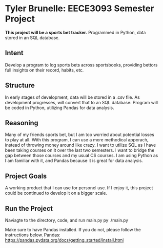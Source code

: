 # Tyler Brunelle: EECE3093 Semester Project

**This project will be a sports bet tracker.**
Programmed in Python, data stored in an SQL database.

## Intent
Develop a program to log sports bets across sportsbooks, providing bettors full insights on their record, habits, etc.

## Structure
In early stages of development, data will be stored in a .csv file.
As development progresses, will convert that to an SQL database.
Program will be coded in Python, utilizing Pandas for data analysis.

## Reasoning
Many of my friends sports bet, but I am too worried about potential losses to play at all.
With this program, I can use a more methodical apporach, instead of throwing money around like crazy.
I want to utilize SQL as I have been taking courses on it over the last two semesters.
I want to bridge the gap between those courses and my usual CS courses.
I am using Python as I am familiar with it, and Pandas because it is great for data analysis.

## Project Goals
A working product that I can use for personel use.
If I enjoy it, this project could be continued to develop it on a bigger scale.

## Run the Project
Naviagte to the directory, code, and run main.py
py .\main.py

Make sure to have Pandas installed. If you do not, please follow the instructions below.
Pandas: https://pandas.pydata.org/docs/getting_started/install.html